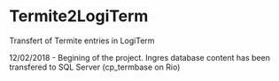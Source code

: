 # Termite2LogiTerm
Transfert of Termite entries in LogiTerm

12/02/2018 - Begining of the project. Ingres database content has been transfered to SQL Server (cp_termbase on Rio)
